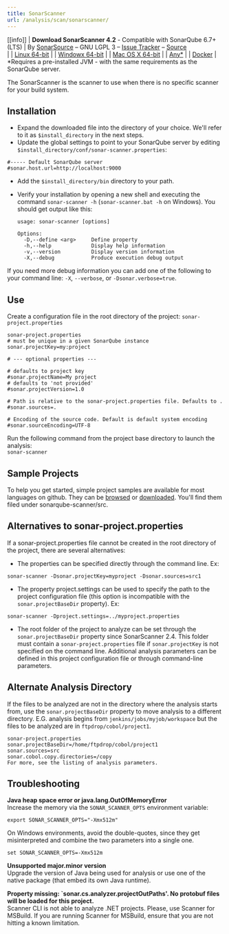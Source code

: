 ```yaml
---
title: SonarScanner
url: /analysis/scan/sonarscanner/
---
```


[[info]]
| **Download SonarScanner 4.2** - Compatible with SonarQube 6.7+ (LTS)
| By [SonarSource](https://www.sonarsource.com/) – GNU LGPL 3 – [Issue Tracker](https://jira.sonarsource.com/browse/SQSCANNER) – [Source](https://github.com/Sonarsource/sonar-scanner-cli)   
|
| [Linux 64-bit](https://binaries.sonarsource.com/Distribution/sonar-scanner-cli/sonar-scanner-cli-4.2.0.1873-linux.zip) |
| [Windowx 64-bit](https://binaries.sonarsource.com/Distribution/sonar-scanner-cli/sonar-scanner-cli-4.2.0.1873-windows.zip) |
| [Mac OS X 64-bit](https://binaries.sonarsource.com/Distribution/sonar-scanner-cli/sonar-scanner-cli-4.2.0.1873-macosx.zip) |
| [Any*](https://binaries.sonarsource.com/Distribution/sonar-scanner-cli/sonar-scanner-cli-4.2.0.1873.zip) |
| [Docker](https://hub.docker.com/r/sonarsource/sonar-scanner-cli)
| *Requires a pre-installed JVM - with the same requirements as the SonarQube server.

The SonarScanner is the scanner to use when there is no specific scanner for your build system.

## Installation
* Expand the downloaded file into the directory of your choice. We'll refer to it as `$install_directory` in the next steps.
* Update the global settings to point to your SonarQube server by editing `$install_directory/conf/sonar-scanner.properties`:
```
#----- Default SonarQube server
#sonar.host.url=http://localhost:9000
```
* Add the `$install_directory/bin` directory to your path.
* Verify your installation by opening a new shell and executing the command `sonar-scanner -h` (`sonar-scanner.bat -h` on Windows). You should get output like this:

   ```
   usage: sonar-scanner [options]
  
   Options:
     -D,--define <arg>     Define property
     -h,--help             Display help information
     -v,--version          Display version information
     -X,--debug            Produce execution debug output
   ```

If you need more debug information you can add one of the following to your command line: `-X`, `--verbose`, or `-Dsonar.verbose=true`.

## Use
Create a configuration file in the root directory of the project: `sonar-project.properties`
```
sonar-project.properties
# must be unique in a given SonarQube instance
sonar.projectKey=my:project

# --- optional properties ---

# defaults to project key
#sonar.projectName=My project
# defaults to 'not provided'
#sonar.projectVersion=1.0
 
# Path is relative to the sonar-project.properties file. Defaults to .
#sonar.sources=.
 
# Encoding of the source code. Default is default system encoding
#sonar.sourceEncoding=UTF-8
```
Run the following command from the project base directory to launch the analysis:  
`sonar-scanner`

## Sample Projects
To help you get started, simple project samples are available for most languages on github. They can be [browsed](https://github.com/SonarSource/sonar-scanning-examples) or [downloaded](https://github.com/SonarSource/sonar-scanning-examples/archive/master.zip). You'll find them filed under sonarqube-scanner/src.


## Alternatives to sonar-project.properties
If a sonar-project.properties file cannot be created in the root directory of the project, there are several alternatives:

* The properties can be specified directly through the command line. Ex:
```
sonar-scanner -Dsonar.projectKey=myproject -Dsonar.sources=src1
```
* The property project.settings can be used to specify the path to the project configuration file (this option is incompatible with the `sonar.projectBaseDir` property). Ex:
```
sonar-scanner -Dproject.settings=../myproject.properties
```
* The root folder of the project to analyze can be set through the `sonar.projectBaseDir` property since SonarScanner 2.4. This folder must contain a `sonar-project.properties` file if `sonar.projectKey` is not specified on the command line.
Additional analysis parameters can be defined in this project configuration file or through command-line parameters. 

## Alternate Analysis Directory
If the files to be analyzed are not in the directory where the analysis starts from, use the `sonar.projectBaseDir` property to move analysis to a different directory. E.G. analysis begins from `jenkins/jobs/myjob/workspace` but the files to be analyzed are in `ftpdrop/cobol/project1`.
```
sonar-project.properties
sonar.projectBaseDir=/home/ftpdrop/cobol/project1
sonar.sources=src
sonar.cobol.copy.directories=/copy
For more, see the listing of analysis parameters.
```


## Troubleshooting
**Java heap space error or java.lang.OutOfMemoryError**  
Increase the memory via the `SONAR_SCANNER_OPTS` environment variable:
```
export SONAR_SCANNER_OPTS="-Xmx512m"
```
On Windows environments, avoid the double-quotes, since they get misinterpreted and combine the two parameters into a single one.
```
set SONAR_SCANNER_OPTS=-Xmx512m
```

**Unsupported major.minor version**  
Upgrade the version of Java being used for analysis or use one of the native package (that embed its own Java runtime).

**Property missing: `sonar.cs.analyzer.projectOutPaths'. No protobuf files will be loaded for this project.**  
Scanner CLI is not able to analyze .NET projects. Please, use Scanner for MSBuild. If you are running Scanner for MSBuild, ensure that you are not hitting a known limitation.

